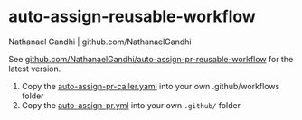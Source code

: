 # auto-assign-reusable-workflow

Nathanael Gandhi | github.com/NathanaelGandhi

See [github.com/NathanaelGandhi/auto-assign-pr-reusable-workflow](https://github.com/NathanaelGandhi/auto-assign-pr-reusable-workflow) for the latest version.

1. Copy the [auto-assign-pr-caller.yaml](.github/workflows/auto-assign-pr-caller.yaml) into your own .github/workflows folder
2. Copy the [auto-assign-pr.yml](.github/auto-assign-pr.yml) into your own ```.github/``` folder
